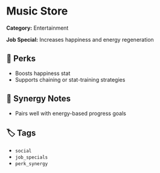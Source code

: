 # Music Store

**Category:** Entertainment

**Job Special:** Increases happiness and energy regeneration

## 🌟 Perks
- Boosts happiness stat
- Supports chaining or stat-training strategies

## 🔗 Synergy Notes
- Pairs well with energy-based progress goals

## 🏷 Tags
- `social`
- `job_specials`
- `perk_synergy`

